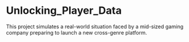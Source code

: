 # Unlocking_Player_Data
This project simulates a real-world situation faced by a mid-sized gaming company preparing to launch a new cross-genre platform. 

